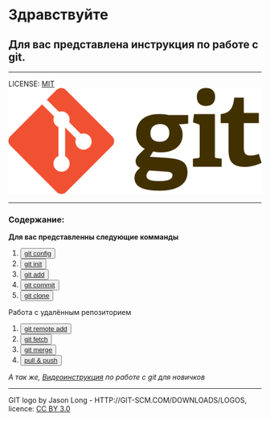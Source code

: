 # **Здравствуйте**
## <b>Для вас представлена инструкция по работе с git. </b>

---
LICENSE: [MIT](./license.md)
![git-logo](./git-logo.png)

---
### Содержание:
<b>Для вас представленны следующие комманды</b>
1. <button>[git config](./gitconfig.md)</button>
2. <button>[git init](./gitinit.md) </button>
3. <button>[git add](./add.md) </button>
4. <button>[git commit](./commit.md) </button>
5. <button>[git clone](./clone.md)</button>

Работа с удалённым репозиторием
1. <button> [git remote add](./remote.md)</button>
2. <button> [git fetch](./fetch.md)</button>
3. <button> [git merge](./merge.md)</button>
4. <button> [pull & push](./pullpush.md)</button>


*А так же, [Видеоинструкция](https://www.youtube.com/watch?v=PEKN8NtBDQ0) по работе с git для новичков*


---
GIT logo by Jason Long - HTTP://GIT-SCM.COM/DOWNLOADS/LOGOS,
licence: [CC BY 3.0](https://creativecommons.org/licenses/by/3.0/)